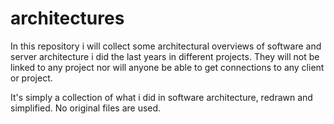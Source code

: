 # architectures

In this repository i will collect some architectural overviews of software and server architecture i did the last years in different projects. They will not be linked to any project nor will anyone be able to get connections to any client or project. 

It's simply a collection of what i did in software architecture, redrawn and simplified. No original files are used.
